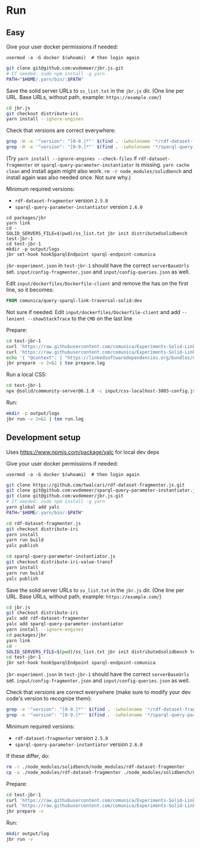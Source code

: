 # Run 

## Easy

Give your user docker permissions if needed:
```
usermod -a -G docker $(whoami)  # then login again
```

```bash
git clone git@github.com:wvdemeer/jbr.js.git
# If needed: sudo npm install -g yarn
PATH="$HOME/.yarn/bin/:$PATH"
```

Save the solid server URLs to `ss_list.txt` in the `jbr.js` dir. (One line per URL. Base URLs, without path, example: `https://example.com/`)

```bash
cd jbr.js
git checkout distribute-iri
yarn install --ignore-engines
```

Check that versions are correct everywhere:
```bash
grep -H -e '"version": "[0-9.]*"' $(find . -iwholename '*/rdf-dataset-fragmenter/package.json')
grep -H -e '"version": "[0-9.]*"' $(find . -iwholename '*/sparql-query-parameter-instantiator/package.json')
```

(Try `yarn install --ignore-engines --check-files` if `rdf-dataset-fragmenter` or `sparql-query-parameter-instantiator` is missing. `yarn cache clean` and install again might also work. `rm -r node_modules/solidbench` and install again was also needed once. Not sure why.)

Minimum required versions:
- `rdf-dataset-fragmenter` version `2.5.0`
- `sparql-query-parameter-instantiator` version `2.6.0`

```
cd packages/jbr
yarn link
cd -
SOLID_SERVERS_FILE=$(pwd)/ss_list.txt jbr init distributedsolidbench test-jbr-1
cd test-jbr-1
mkdir -p output/logs
jbr set-hook hookSparqlEndpoint sparql-endpoint-comunica
```

`jbr-experiment.json` in `test-jbr-1` should have the correct `serverBaseUrls` set.
`input/config-fragmenter.json` and `input/config-queries.json` as well.

Edit `input/dockerfiles/Dockerfile-client` and remove the has on the first line, so it becomes:

```dockerfile
FROM comunica/query-sparql-link-traversal-solid:dev
```

Not sure if needed: Edit `input/dockerfiles/Dockerfile-client` and add `--lenient --showStackTrace` to the `CMD` on the last line

Prepare:
```bash
cd test-jbr-1
curl 'https://raw.githubusercontent.com/comunica/Experiments-Solid-Link-Traversal/master/experiments/queries-discover/input/dockerfiles/Dockerfile-client' > input/dockerfiles/Dockerfile-client
curl 'https://raw.githubusercontent.com/comunica/Experiments-Solid-Link-Traversal/master/experiments/queries-discover/input/context-client.json' > input/context-client.json
echo '{ "@context": [ "https://linkedsoftwaredependencies.org/bundles/npm/@comunica/config-query-sparql/^2.0.0/components/context.jsonld", "https://linkedsoftwaredependencies.org/bundles/npm/@comunica/config-query-sparql-link-traversal/^0.0.0/components/context.jsonld" ], "import": [ "ccqslt:config/config-base.json" ] }' > input/config-client.json 
jbr prepare -v 2>&1 | tee prepare.log
```

Run a local CSS:
```bash
cd test-jbr-1
npx @solid/community-server@6.1.0 -c input/css-localhost-3003-config.json -f generated/out-fragments/http/localhost_3003/ --port 3003
```

Run:
```bash
mkdir -p output/logs
jbr run -v 2>&1 | tee run.log
```


## Development setup

Uses https://www.npmjs.com/package/yalc for local dev deps

Give your user docker permissions if needed:
```
usermod -a -G docker $(whoami)  # then login again
```

```bash
git clone https://github.com/twalcari/rdf-dataset-fragmenter.js.git 
git clone git@github.com:wvdemeer/sparql-query-parameter-instantiator.js.git
git clone git@github.com:wvdemeer/jbr.js.git
# If needed: sudo npm install -g yarn
yarn global add yalc
PATH="$HOME/.yarn/bin/:$PATH"
```

```bash
cd rdf-dataset-fragmenter.js
git checkout distribute-iri
yarn install
yarn run build
yalc publish
```


```bash
cd sparql-query-parameter-instantiator.js
git checkout distribute-iri-value-transf
yarn install
yarn run build
yalc publish
```

Save the solid server URLs to `ss_list.txt` in the `jbr.js` dir. (One line per URL. Base URLs, without path, example: `https://example.com/`)

```bash
cd jbr.js
git checkout distribute-iri
yalc add rdf-dataset-fragmenter
yalc add sparql-query-parameter-instantiator
yarn install --ignore-engines
cd packages/jbr
yarn link
cd -
SOLID_SERVERS_FILE=$(pwd)/ss_list.txt jbr init distributedsolidbench test-jbr-1
cd test-jbr-1
jbr set-hook hookSparqlEndpoint sparql-endpoint-comunica
```

`jbr-experiment.json` in `test-jbr-1` should have the correct `serverBaseUrls` set.
`input/config-fragmenter.json` and `input/config-queries.json` as well.

Check that versions are correct everywhere (make sure to modify your dev code's version to recognize them):
```bash
grep -e '"version": "[0-9.]*"' $(find . -iwholename '*/rdf-dataset-fragmenter/package.json')
grep -e '"version": "[0-9.]*"' $(find . -iwholename '*/sparql-query-parameter-instantiator/package.json')
```

Minimum required versions:
- `rdf-dataset-fragmenter` version `2.5.0`
- `sparql-query-parameter-instantiator` version `2.6.0`


If these differ, do:
```bash
rm -r ./node_modules/solidbench/node_modules/rdf-dataset-fragmenter
cp -a ./node_modules/rdf-dataset-fragmenter ./node_modules/solidbench/node_modules/rdf-dataset-fragmenter
```

Prepare:
```bash
cd test-jbr-1
curl 'https://raw.githubusercontent.com/comunica/Experiments-Solid-Link-Traversal/master/experiments/queries-discover/input/dockerfiles/Dockerfile-client' > input/dockerfiles/Dockerfile-client
curl 'https://raw.githubusercontent.com/comunica/Experiments-Solid-Link-Traversal/master/experiments/queries-discover/input/context-client.json' > input/context-client.json 
jbr prepare -v
```

Run:
```bash
mkdir output/log
jbr run -v
```
